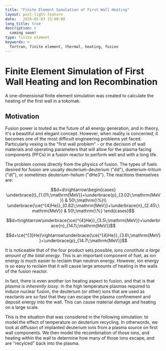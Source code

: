 ```yaml
---
title: "Finite Element Simulation of First Wall Heating"
layout: post-light-feature
date:   2016-05-03 15:00:00
long_title: true
description: >
  coming soon!
type: finite element
keywords: >
  fortran, finite element, thermal, heating, fusion
---
```


# Finite Element Simulation of First Wall Heating and Ion Recombination

A one-dimensional finite element simulation was created to calculate the heating
of the first wall in a tokomak.

## Motivation

Fusion power is touted as the future of all energy generation, and in theory,
it's a beautiful and elegant concept.  However, when reality is concerned, it
becomes one of the most difficult engineering problems yet faced. Particularly
vexing is the "first wall problem" - or the decision of wall materials and
operating parameters that will allow for the plasma facing components (PFCs) in
a fusion reactor to perform well and with a long life.

The problem comes directly from the physics of fusion.  The types of fuels
desired for fusion are usually deuterium-deuterium ("dd"), dueterium-tritium
("dt"), or sometimes deuterium-helium ("dHe3").  The
reactions themselves are: $\newcommand{\ce}[1]{\mathrm{#1}}$

$$d+d\rightarrow\begin{cases}
\underbrace{t}_{1.01\;\mathrm{MeV}}+\underbrace{p}_{3.02\;\mathrm{MeV}} & 50\;\mathrm{\%}\\
\underbrace{\ce{^{4}He}}_{0.82\;\mathrm{MeV}}+\underbrace{n}_{2.45\;\mathrm{MeV}} & 50\;\mathrm{\%}
\end{cases}$$

$$d+t\rightarrow\underbrace{\ce{^{4}He}}_{3.5\;\mathrm{MeV}}+\underbrace{n}_{14.1\;\mathrm{MeV}}$$

$$d+\ce{^{3}He}\rightarrow\underbrace{\ce{^{4}He}}_{3.6\;\mathrm{MeV}}+\underbrace{p}_{14.7\;\mathrm{MeV}}$$

It is noticeable that of the four product sets possible, *ions constitute a large
amount of the total energy*.  This is an important component of fuel, as ion
energy is much easier to reclaim than neutron energy.  However, ion energy is so
easy to reclaim that it will cause large amounts of heating in the walls of the
fusion reactor.

In fact, there is even another ion heating aspect to fusion, and that is that
*plasma is inherently lossy*.  In the high temperature plasmas required to induce
nuclear fusion, the deuterium (or other) ions that are used as reactants are so
fast that they can escape the plasma confinement and deposit energy into the
wall.  This can cause material damage and heating on a large scale.

This is the situation that was considered in the following simulation: to model
the effect of temperature on deuterium recycling.  In otherwords, we look at
diffusion of implanted deuterium ions from a plasma source on first wall
components. We then model the recombination of those ions, and heating within
the wall to determine how many of those ions escape, and are "recylced" back
into the plasma.
